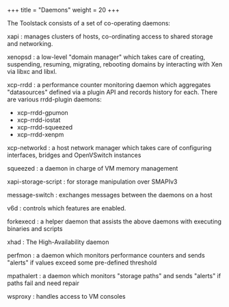 +++
title = "Daemons"
weight = 20
+++

The Toolstack consists of a set of co-operating daemons:

xapi
: manages clusters of hosts, co-ordinating access to shared storage and networking.

xenopsd
: a low-level "domain manager" which takes care of creating, suspending,
resuming, migrating, rebooting domains by interacting with Xen via libxc and
libxl.

xcp-rrdd
: a performance counter monitoring daemon which aggregates "datasources" defined
  via a plugin API and records history for each. There are various rrdd-plugin daemons:
  - xcp-rrdd-gpumon
  - xcp-rrdd-iostat
  - xcp-rrdd-squeezed
  - xcp-rrdd-xenpm

xcp-networkd
: a host network manager which takes care of configuring interfaces, bridges
  and OpenVSwitch instances

squeezed
: a daemon in charge of VM memory management

xapi-storage-script
: for storage manipulation over SMAPIv3

message-switch
: exchanges messages between the daemons on a host

v6d
: controls which features are enabled.

forkexecd
: a helper daemon that assists the above daemons with executing binaries and scripts

xhad
: The High-Availability daemon

perfmon
: a daemon which monitors performance counters and sends "alerts"
  if values exceed some pre-defined threshold

mpathalert
: a daemon which monitors "storage paths" and sends "alerts"
  if paths fail and need repair

wsproxy
: handles access to VM consoles